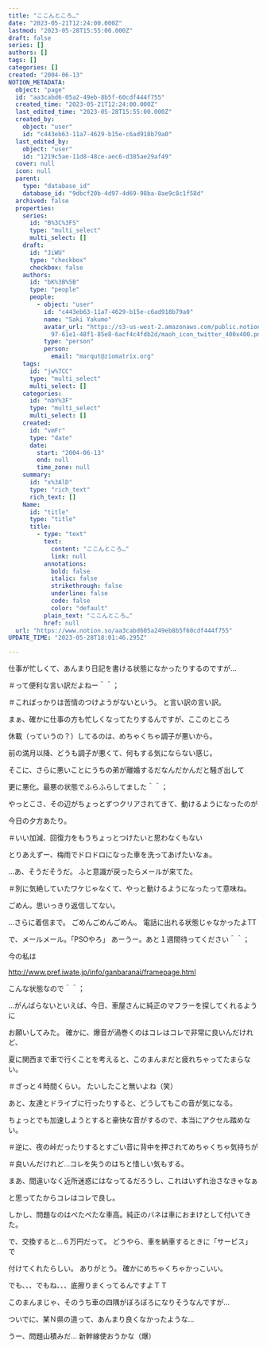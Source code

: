 ```yaml
---
title: "ここんところ…"
date: "2023-05-21T12:24:00.000Z"
lastmod: "2023-05-28T15:55:00.000Z"
draft: false
series: []
authors: []
tags: []
categories: []
created: "2004-06-13"
NOTION_METADATA:
  object: "page"
  id: "aa3cabd6-05a2-49eb-8b5f-60cdf444f755"
  created_time: "2023-05-21T12:24:00.000Z"
  last_edited_time: "2023-05-28T15:55:00.000Z"
  created_by:
    object: "user"
    id: "c443eb63-11a7-4629-b15e-c6ad918b79a0"
  last_edited_by:
    object: "user"
    id: "1219c5ae-11d8-48ce-aec6-d385ae29af49"
  cover: null
  icon: null
  parent:
    type: "database_id"
    database_id: "9dbcf20b-4d97-4d69-98ba-8ae9c8c1f58d"
  archived: false
  properties:
    series:
      id: "B%3C%3FS"
      type: "multi_select"
      multi_select: []
    draft:
      id: "JiWU"
      type: "checkbox"
      checkbox: false
    authors:
      id: "bK%3B%5B"
      type: "people"
      people:
        - object: "user"
          id: "c443eb63-11a7-4629-b15e-c6ad918b79a0"
          name: "Saki Yakumo"
          avatar_url: "https://s3-us-west-2.amazonaws.com/public.notion-static.com/3ad1c4\
            97-61e1-48f1-85e8-6acf4c4fdb2d/maoh_icon_twitter_400x400.png"
          type: "person"
          person:
            email: "marqut@ziomatrix.org"
    tags:
      id: "jw%7CC"
      type: "multi_select"
      multi_select: []
    categories:
      id: "nbY%3F"
      type: "multi_select"
      multi_select: []
    created:
      id: "vmFr"
      type: "date"
      date:
        start: "2004-06-13"
        end: null
        time_zone: null
    summary:
      id: "x%3AlD"
      type: "rich_text"
      rich_text: []
    Name:
      id: "title"
      type: "title"
      title:
        - type: "text"
          text:
            content: "ここんところ…"
            link: null
          annotations:
            bold: false
            italic: false
            strikethrough: false
            underline: false
            code: false
            color: "default"
          plain_text: "ここんところ…"
          href: null
  url: "https://www.notion.so/aa3cabd605a249eb8b5f60cdf444f755"
UPDATE_TIME: "2023-05-28T18:01:46.295Z"

---
```

<link rel="stylesheet" href="https://cdn.jsdelivr.net/npm/katex@0.16.2/dist/katex.min.css" integrity="sha384-bYdxxUwYipFNohQlHt0bjN/LCpueqWz13HufFEV1SUatKs1cm4L6fFgCi1jT643X" crossorigin="anonymous">


仕事が忙しくて、あんまり日記を書ける状態になかったりするのですが…


＃って便利な言い訳だよねー＾＾；


＃こればっかりは苦情のつけようがないという。 と言い訳の言い訳。


まぁ、確かに仕事の方も忙しくなってたりするんですが、ここのところ


休載（っていうの？）してるのは、めちゃくちゃ調子が悪いから。


前の満月以降、どうも調子が悪くて、何もする気にならない感じ。


そこに、さらに悪いことにうちの弟が離婚するだなんだかんだと騒ぎ出して


更に悪化。最悪の状態でふらふらしてました＾＾；


やっとこさ、その辺がちょっとずつクリアされてきて、動けるようになったのが


今日の夕方あたり。


＃いい加減、回復力をもうちょっとつけたいと思わなくもない


とりあえずー、梅雨でドロドロになった車を洗ってあげたいなぁ。


…あ、そうだそうだ。 ふと意識が戻ったらメールが来てた。


＃別に気絶していたワケじゃなくて、やっと動けるようになったって意味ね。


ごめん。思いっきり返信してない。


…さらに着信まで。 ごめんごめんごめん。 電話に出れる状態じゃなかったよTT


で、メールメール。「PSOやろ」 あーうー。あと１週間待ってください＾＾；


今の私は


http://www.pref.iwate.jp/info/ganbaranai/framepage.html


こんな状態なので＾＾；


…がんばらないといえば、今日、車屋さんに純正のマフラーを探してくれるように


お願いしてみた。 確かに、爆音が渦巻くのはコレはコレで非常に良いんだけれど、


夏に関西まで車で行くことを考えると、このまんまだと疲れちゃってたまらない。


＃ざっと４時間くらい。 たいしたこと無いよね（笑）


あと、友達とドライブに行ったりすると、どうしてもこの音が気になる。


ちょっとでも加速しようとすると豪快な音がするので、本当にアクセル踏めない。


＃逆に、夜の峠だったりするとすごい音に背中を押されてめちゃくちゃ気持ちが


＃良いんだけれど…コレを失うのはちと惜しい気もする。


まあ、間違いなく近所迷惑にはなってるだろうし、これはいずれ治さなきゃなぁ


と思ってたからコレはコレで良し。


しかし、問題なのはぺたぺたな車高。純正のバネは車におまけとして付いてきた。


で、交換すると…６万円だって。 どうやら、車を納車するときに「サービス」で


付けてくれたらしい。 ありがとう。 確かにめちゃくちゃかっこいい。


でも、、、でもね、、、底擦りまくってるんですよＴＴ


このまんまじゃ、そのうち車の四隅がぼろぼろになりそうなんですが…


ついでに、某Ｎ県の道って、あんまり良くなかったような…


うー、問題山積みだ… 新幹線使おうかな（爆）

